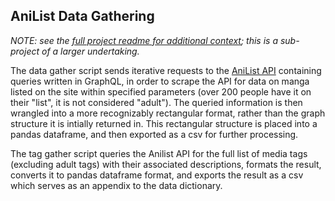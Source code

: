 ## AniList Data Gathering

*NOTE: see the [full project readme for additional context](/README.md); this is a sub-project of a larger undertaking.*

The data gather script sends iterative requests to the
[AniList API](https://anilist.gitbook.io/anilist-apiv2-docs/overview/graphql/getting-started) containing queries written
in GraphQL, in order to scrape the API for data on manga listed on the site within specified parameters (over 200 people
have it on their "list", it is not considered "adult"). The queried information is then wrangled into a more
recognizably rectangular format, rather than the graph structure it is intially returned in. This rectangular structure
is placed into a pandas dataframe, and then exported as a csv for further processing.

The tag gather script queries the Anilist API for the full list of media tags (excluding adult tags) with their
associated descriptions, formats the result, converts it to pandas dataframe format, and exports the result as a csv
which serves as an appendix to the data dictionary.
